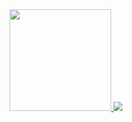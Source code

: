 <!--
<div>
  <a href="https://github.com/tylerdlawrence">
  <img height="180em" src="https://github-readme-stats.vercel.app/api?username=tylerdlawrence&show_icons=true&theme=dracula&include_all_commits=true&count_private=true"/>
 </div>
-->
<div> 
  <a href="https://github.com/tylerdlawrence">
  <img height="180em" src="https://github-readme-stats.vercel.app/api?username=tylerdlawrence&show_icons=true&theme=dracula&include_all_commits=true&count_private=true"/>
  <a href="https://www.linkedin.com/in/tylerdlawrence" target="_blank"><img src="https://img.shields.io/badge/-LinkedIn-%230077B5?style=for-the-badge&logo=linkedin&logoColor=white" target="_blank"></a> 
</div>  
  
<!--
### Hi there 👋

**tylerdlawrence/tylerdlawrence** is a ✨ _special_ ✨ repository because its `README.md` (this file) appears on your GitHub profile.

Here are some ideas to get you started:

- 🔭 I’m currently working on ...
- 🌱 I’m currently learning ...
- 👯 I’m looking to collaborate on ...
- 🤔 I’m looking for help with ...
- 💬 Ask me about ...
- 📫 How to reach me: ...
- 😄 Pronouns: ...
- ⚡ Fun fact: ...

<div>
<img height="110em" src="https://github-readme-stats.vercel.app/api/top-langs/?username=tylerdlawrence&langs_count=16&layout=compact&theme=dracula"/>
</div>

-->
